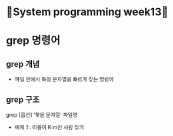 # 🔅System programming week13🔅

# grep 명령어

## grep 개념
- 파일 안에서 특정 문자열을 빠르게 찾는 명령어

## grep 구조
grep [옵션] '찾을 문자열' 파일명

- 예제 1 : 이름이 Kim인 사람 찾기
  
